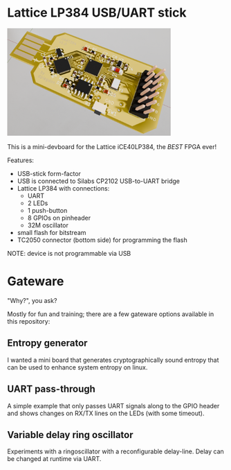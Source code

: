 <!-- vim: tw=72 fo+=a
-->

Lattice LP384 USB/UART stick
============================

<div>
	<img width="75%" alt="PCBRendering"
     src="https://github.com/dpiegdon/uart384/blob/main/docs/uart384_pcb_rendering2.png"/>
</div>

This is a mini-devboard for the Lattice iCE40LP384, the *BEST* FPGA ever!

Features:
- USB-stick form-factor
- USB is connected to Silabs CP2102 USB-to-UART bridge
- Lattice LP384 with connections:
  - UART
  - 2 LEDs
  - 1 push-button
  - 8 GPIOs on pinheader
  - 32M oscillator
- small flash for bitstream
- TC2050 connector (bottom side) for programming the flash

NOTE: device is not programmable via USB


Gateware
========

"Why?", you ask?

Mostly for fun and training; there are a few gateware options available in this repository:

Entropy generator
-----------------

I wanted a mini board that generates cryptographically sound entropy
that can be used to enhance system entropy on linux.

UART pass-through
-----------------

A simple example that only passes UART signals along to the GPIO header
and shows changes on RX/TX lines on the LEDs (with some timeout).

Variable delay ring oscillator
------------------------------

Experiments with a ringoscillator with a reconfigurable delay-line.
Delay can be changed at runtime via UART.

